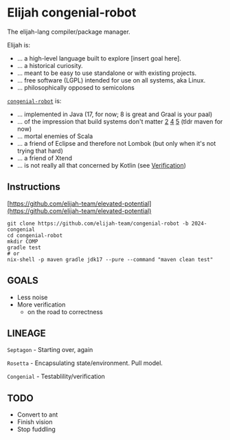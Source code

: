 Elijah congenial-robot
=======================

The elijah-lang compiler/package manager.

Elijah is:

- ... a high-level language built to explore \[insert goal here\].
- ... a historical curiosity.
- ... meant to be easy to use standalone or with existing projects.
- ... free software (LGPL) intended for use on all systems, aka Linux.
- ... philosophically opposed to semicolons

[`congenial-robot`][1] is:

- ... implemented in Java (17, for now; 8 is great and Graal is your paal)
- ... of the impression that build systems don't matter [2][2] [4][4] [5][5] (tldr maven for now)
- ... mortal enemies of Scala
- ... a friend of Eclipse and therefore not Lombok (but only when it's not trying that hard)
- ... a friend of Xtend
- ... is not really all that concerned by Kotlin (see [Verification][3])


Instructions
-------------

[https://github.com/elijah-team/elevated-potential](https://github.com/elijah-team/elevated-potential)

```shell
git clone https://github.com/elijah-team/congenial-robot -b 2024-congenial
cd congenial-robot
mkdir COMP
gradle test
# or 
nix-shell -p maven gradle jdk17 --pure --command "maven clean test"
```


GOALS
------

- Less noise
- More verification
  - on the road to correctness


LINEAGE
--------

`Septagon` - Starting over, again

`Rosetta` - Encapsulating state/environment. Pull model.

`Congenial` - Testablility/verification


TODO
-----

- Convert to ant
- Finish vision
- Stop fuddling


[1]: https://github.com/elijah-team/congenial-robot
[2]: https://github.com/elijah-team/congenial-robot/tree/2023-99-robotics-sbt
[3]: https://nope.org
[4]: https://www.lihaoyi.com/post/SowhatswrongwithSBT.html
[5]: https://silverhammermba.github.io/blog/2023/01/06/gradle
